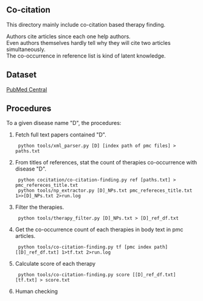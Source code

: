 ## Co-citation


This directory mainly include co-citation based therapy finding.


Authors cite articles since each one help authors.  
Even authors themselves hardly tell why they will cite two articles simultaneously.  
The co-occurrence in reference list is kind of latent knowledge. 

## Dataset
[PubMed Central](https://www.ncbi.nlm.nih.gov/pmc/)

## Procedures
To a given disease name "D", the procedures:

1. Fetch full text papers contained "D".
    
        python tools/xml_parser.py [D] [index path of pmc files] > paths.txt


2. From titles of references, stat the count of therapies co-occurrence with disease "D".

        python cocitation/co-citation-finding.py ref [paths.txt] > pmc_refereces_title.txt
        python tools/np_extractor.py [D]_NPs.txt pmc_refereces_title.txt 1>>[D]_NPs.txt 2>run.log 


3. Filter the therapies.
        
        python tools/therapy_filter.py [D]_NPs.txt > [D]_ref_df.txt

4. Get the co-occurrence count of each therapies in body text in pmc articles.
        
        python tools/co-citation-finding.py tf [pmc index path] [[D]_ref_df.txt] 1>tf.txt 2>run.log

5. Calculate score of each therapy
        
        python tools/co-citation-finding.py score [[D]_ref_df.txt] [tf.txt] > score.txt

6. Human checking



